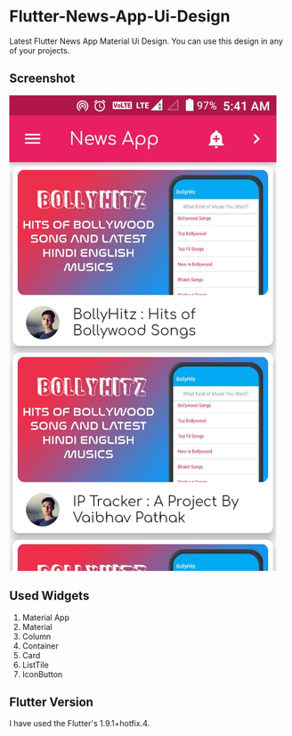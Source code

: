 # Flutter-News-App-Ui-Design
Latest Flutter News App Material Ui Design. You can use this design in any of your projects.

## Screenshot
![News App Screenshot](https://github.com/vkpdeveloper/Flutter-News-App-Ui-Design/blob/master/Screenshot.jpeg?raw=true)

## Used Widgets
1. Material App
2. Material
3. Column
4. Container
5. Card
6. ListTile
7. IconButton

## Flutter Version

I have used the Flutter's 1.9.1+hotfix.4.
